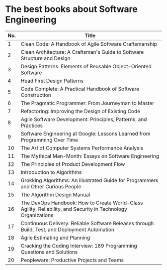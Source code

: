 # The best books about Software Engineering

| No. | Title |
|-----|-------|
|1| Clean Code: A Handbook of Agile Software Craftsmanship |
|2| Clean Architecture: A Craftsman's Guide to Software Structure and Design |
|3| Design Patterns: Elements of Reusable Object-Oriented Software |
|4| Head First Design Patterns |
|5| Code Complete: A Practical Handbook of Software Construction |
|6| The Pragmatic Programmer: From Journeyman to Master |
|7| Refactoring: Improving the Design of Existing Code |
|8| Agile Software Development: Principles, Patterns, and Practices |
|9| Software Engineering at Google: Lessons Learned from Programming Over Time |
|10| The Art of Computer Systems Performance Analysis |
|11| The Mythical Man-Month: Essays on Software Engineering |
|12| The Principles of Product Development Flow |
|13| Introduction to Algorithms |
|14| Grokking Algorithms: An Illustrated Guide for Programmers and Other Curious People |
|15| The Algorithm Design Manual |
|16| The DevOps Handbook: How to Create World-Class Agility, Reliability, and Security in Technology Organizations |
|17| Continuous Delivery: Reliable Software Releases through Build, Test, and Deployment Automation |
|18| Agile Estimating and Planning |
|19| Cracking the Coding Interview: 189 Programming Questions and Solutions |
|20| Peopleware: Productive Projects and Teams |
